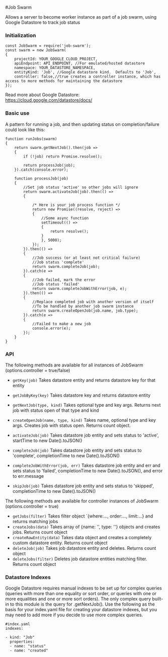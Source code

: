 #Job Swarm

Allows a server to become worker instance as part of a job swarm, using Google Datastore to track job status

### Initialization

```
const JobSwarm = require('job-swarm');
const swarm = new JobSwarm(
{
	projectId: YOUR_GOOGLE_CLOUD_PROJECT,
	apiEndpoint: API_ENDPOINT, //For emulated/hosted datastore
	namespace: YOUR_DATASTORE_NAMESPACE,
	entityKind: 'Job', //Google datastore kind.  Defaults to 'Job',
	controller: false,//true creates a controller instance, which has access to more methods for maintaining the datastore
});
```
Read more about Google Datastore: https://cloud.google.com/datastore/docs/


### Basic use

A pattern for running a job, and then updating status on completion/failure could look like this:

```
function runJobs(swarm)
{
	return swarm.getNextJob().then(job =>
	{
		if (!job) return Promise.resolve();

		return processJob(job);
	}).catch(console.error);

	function processJob(job)
	{
		//Set job status 'active' so other jobs will ignore
		return swarm.activateJob(job).then(() =>
		{
			
			/* Here is your job process function */
			return new Promise((resolve, reject) =>
			{
				//Some async function
				setTimeout(() =>
				{
					return resolve();
				}
				}, 5000);
			});
		}).then(() =>
		{
			//Job success (or at least not critical failure)
			//Job status 'complete'
			return swarm.completeJob(job);
		}).catch(e =>
		{
			//Job failed, mark the error
			//Job status 'failed'
			return swarm.completeJobWithError(job, e);
		}).then(() =>
		{
			//Replace completed job with another version of itself
			//To be handled by another job swarm instance
			return swarm.createOpenJob(job.name, job.type);
		}).catch(e =>
		{
			//Failed to make a new job
			console.error(e);
		});
	}
}

```

### API

The following methods are available for all instances of JobSwarm (options.controller = true/false)

* `getKey(job)`  Takes datastore entity and returns datastore key for that entity
* `getJobByKey(key)`  Takes datastore key and returns datastore entity
* `getNextJob(type, kind)` Takes optional type and key args.  Returns next job with status open of that type and kind

* `createOpenJob(name, type, kind)` Takes name, optional type and key args.  Creates job with status open. Returns count object.
* `activateJob(job)` Takes datastore job entity and sets status to 'active', startTime to new Date().toJSON()
* `completeJob(job)` Takes datastore job entity and sets status to 'complete', completionTime to new Date().toJSON()
* `completeJobWithError(job, err)` Takes datastore job entity and err and sets status to 'failed', completionTime to new Date().toJSON(), and error to err.message
* `skipJob(job)` Takes datastore job entity and sets status to 'skipped', completionTime to new Date().toJSON()

The following methods are available for controller instances of JobSwarm (options.controller = true)

* `getJobs(filter)`  Takes filter object `{where:..., order:..., limit:...} and returns matching jobs
* `createJobs(data)` Takes array of {name: '', type: ''} objects and creates jobs.  Returns count object
* `createRawEntity(data)` Takes data object and creates a completely custom datastore entity. Returns count object
* `deleteJob(job)` Takes job datastore entity and deletes. Returns count object
* `deleteJobs(filter)` Deletes job datastore entities matching filter. Returns count object


### Datastore Indexes
Google Datastore requires manual indexes to be set up for complex queries (queries with more than one equality or sort order, or queries with one or more equalities and one or more sort orders).  The only complex query built-in to this module is the query for .getNextJob().  Use the following as the basis for your index.yaml file for creating your datastore indexes, but you may need to add more if you decide to use more complex queries.

```
#index.yaml
indexes:

- kind: "Job"
  properties:
  - name: "status"
  - name: "created"
```

